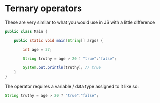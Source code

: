 # Ternary operators

These are very similar to what you would use in JS with a little difference

```java
public class Main {

    public static void main(String[] args) {

        int age = 37;

        String truthy = age > 20 ? "true":"false";

        System.out.println(truthy); // true
    }
}
```

The operator requires a variable / data type assigned to it like so:

```java
String truthy = age > 20 ? "true":"false";
```